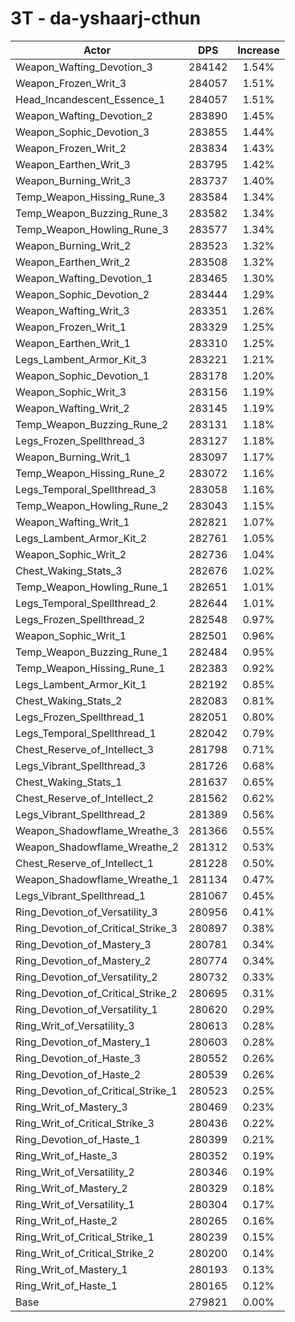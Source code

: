 # 3T - da-yshaarj-cthun
| Actor | DPS | Increase |
|---|:---:|:---:|
|Weapon_Wafting_Devotion_3|284142|1.54%|
|Weapon_Frozen_Writ_3|284057|1.51%|
|Head_Incandescent_Essence_1|284057|1.51%|
|Weapon_Wafting_Devotion_2|283890|1.45%|
|Weapon_Sophic_Devotion_3|283855|1.44%|
|Weapon_Frozen_Writ_2|283834|1.43%|
|Weapon_Earthen_Writ_3|283795|1.42%|
|Weapon_Burning_Writ_3|283737|1.40%|
|Temp_Weapon_Hissing_Rune_3|283584|1.34%|
|Temp_Weapon_Buzzing_Rune_3|283582|1.34%|
|Temp_Weapon_Howling_Rune_3|283577|1.34%|
|Weapon_Burning_Writ_2|283523|1.32%|
|Weapon_Earthen_Writ_2|283508|1.32%|
|Weapon_Wafting_Devotion_1|283465|1.30%|
|Weapon_Sophic_Devotion_2|283444|1.29%|
|Weapon_Wafting_Writ_3|283351|1.26%|
|Weapon_Frozen_Writ_1|283329|1.25%|
|Weapon_Earthen_Writ_1|283310|1.25%|
|Legs_Lambent_Armor_Kit_3|283221|1.21%|
|Weapon_Sophic_Devotion_1|283178|1.20%|
|Weapon_Sophic_Writ_3|283156|1.19%|
|Weapon_Wafting_Writ_2|283145|1.19%|
|Temp_Weapon_Buzzing_Rune_2|283131|1.18%|
|Legs_Frozen_Spellthread_3|283127|1.18%|
|Weapon_Burning_Writ_1|283097|1.17%|
|Temp_Weapon_Hissing_Rune_2|283072|1.16%|
|Legs_Temporal_Spellthread_3|283058|1.16%|
|Temp_Weapon_Howling_Rune_2|283043|1.15%|
|Weapon_Wafting_Writ_1|282821|1.07%|
|Legs_Lambent_Armor_Kit_2|282761|1.05%|
|Weapon_Sophic_Writ_2|282736|1.04%|
|Chest_Waking_Stats_3|282676|1.02%|
|Temp_Weapon_Howling_Rune_1|282651|1.01%|
|Legs_Temporal_Spellthread_2|282644|1.01%|
|Legs_Frozen_Spellthread_2|282548|0.97%|
|Weapon_Sophic_Writ_1|282501|0.96%|
|Temp_Weapon_Buzzing_Rune_1|282484|0.95%|
|Temp_Weapon_Hissing_Rune_1|282383|0.92%|
|Legs_Lambent_Armor_Kit_1|282192|0.85%|
|Chest_Waking_Stats_2|282083|0.81%|
|Legs_Frozen_Spellthread_1|282051|0.80%|
|Legs_Temporal_Spellthread_1|282042|0.79%|
|Chest_Reserve_of_Intellect_3|281798|0.71%|
|Legs_Vibrant_Spellthread_3|281726|0.68%|
|Chest_Waking_Stats_1|281637|0.65%|
|Chest_Reserve_of_Intellect_2|281562|0.62%|
|Legs_Vibrant_Spellthread_2|281389|0.56%|
|Weapon_Shadowflame_Wreathe_3|281366|0.55%|
|Weapon_Shadowflame_Wreathe_2|281312|0.53%|
|Chest_Reserve_of_Intellect_1|281228|0.50%|
|Weapon_Shadowflame_Wreathe_1|281134|0.47%|
|Legs_Vibrant_Spellthread_1|281067|0.45%|
|Ring_Devotion_of_Versatility_3|280956|0.41%|
|Ring_Devotion_of_Critical_Strike_3|280897|0.38%|
|Ring_Devotion_of_Mastery_3|280781|0.34%|
|Ring_Devotion_of_Mastery_2|280774|0.34%|
|Ring_Devotion_of_Versatility_2|280732|0.33%|
|Ring_Devotion_of_Critical_Strike_2|280695|0.31%|
|Ring_Devotion_of_Versatility_1|280620|0.29%|
|Ring_Writ_of_Versatility_3|280613|0.28%|
|Ring_Devotion_of_Mastery_1|280603|0.28%|
|Ring_Devotion_of_Haste_3|280552|0.26%|
|Ring_Devotion_of_Haste_2|280539|0.26%|
|Ring_Devotion_of_Critical_Strike_1|280523|0.25%|
|Ring_Writ_of_Mastery_3|280469|0.23%|
|Ring_Writ_of_Critical_Strike_3|280436|0.22%|
|Ring_Devotion_of_Haste_1|280399|0.21%|
|Ring_Writ_of_Haste_3|280352|0.19%|
|Ring_Writ_of_Versatility_2|280346|0.19%|
|Ring_Writ_of_Mastery_2|280329|0.18%|
|Ring_Writ_of_Versatility_1|280304|0.17%|
|Ring_Writ_of_Haste_2|280265|0.16%|
|Ring_Writ_of_Critical_Strike_1|280239|0.15%|
|Ring_Writ_of_Critical_Strike_2|280200|0.14%|
|Ring_Writ_of_Mastery_1|280193|0.13%|
|Ring_Writ_of_Haste_1|280165|0.12%|
|Base|279821|0.00%|
